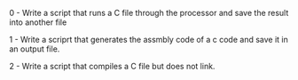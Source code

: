 0 - Write a script that runs a C file through the processor and save the result into another file

1 - Write a scriprt that generates the assmbly code of a c code and save it in an output file.

2 - Write a script that compiles a C file but does not link.

